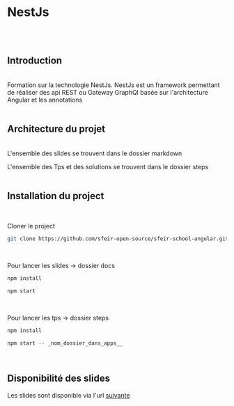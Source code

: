 # NestJs

<br><br>

## Introduction

<br>
Formation sur la technologie NestJs. NestJs est un framework permettant de réaliser des api REST ou Gateway GraphQl basée sur l'architecture Angular et les annotations
<br><br>

## Architecture du projet

<br>
L'ensemble des slides se trouvent dans le dossier markdown

L'ensemble des Tps et des solutions se trouvent dans le dossier steps
<br><br>

## Installation du project

<br>

Cloner le project

```bash
git clone https://github.com/sfeir-open-source/sfeir-school-angular.git
```

<br>

Pour lancer les slides -> dossier docs

```bash
npm install
```

```bash
npm start
```

<br>

Pour lancer les tps -> dossier steps

```bash
npm install
```

```bash
npm start -- _nom_dossier_dans_apps__
```

<br>

## Disponibilité des slides

Les slides sont disponible via l'url [suivante](https://nico385412.github.io/sfeir-school-nestjs/)
